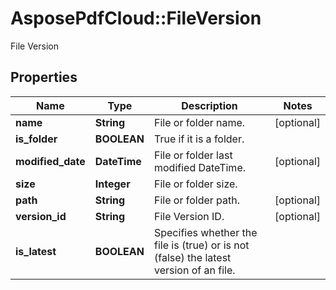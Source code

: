 ﻿# AsposePdfCloud::FileVersion
File Version

## Properties
Name | Type | Description | Notes
------------ | ------------- | ------------- | -------------
**name** | **String** | File or folder name. | [optional] 
**is_folder** | **BOOLEAN** | True if it is a folder. | 
**modified_date** | **DateTime** | File or folder last modified DateTime. | [optional] 
**size** | **Integer** | File or folder size. | 
**path** | **String** | File or folder path. | [optional] 
**version_id** | **String** | File Version ID. | [optional] 
**is_latest** | **BOOLEAN** | Specifies whether the file is (true) or is not (false) the latest version of an file. | 


